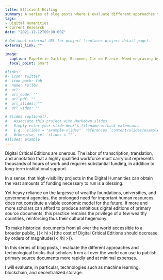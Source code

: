 ```yaml
---
title: Efficient Editing
summary: A series of blog posts where I evaluate different approaches to drive the cost of scholarly editions down
tags: 
- Digital Humanities
- Current Research
date: "2021-12-12T00:00:00Z"

# Optional external URL for project (replaces project detail page).
external_link: ""

image:
  caption: Papeterie Darblay, Essonne, Ile de France. Wood engraving by H. Linton, 1859, after E. Bourdelin. Wellcome Collection. Public Domain Mark.
  focal_point: Smart

#links:
#- icon: twitter
#  icon_pack: fab
#  name: Follow
#  url: 
#  url_code: ""
#  url_pdf: ""
#  url_slides: ""
#  url_video: ""

# Slides (optional).
#   Associate this project with Markdown slides.
#   Simply enter your slide deck's filename without extension.
#   E.g. `slides = "example-slides"` references `content/slides/example-slides.md`.
#   Otherwise, set `slides = ""`.
#slides: example
---
```

Digital Critical Editions are onerous. The labor of transcription, translation, and annotation that a highly qualified workforce must carry out represents thousands of hours of work and requires substantial funding, in addition to long-term institutional support.  

In a sense, that high-visibility projects in the Digital Humanities can obtain the vast amounts of funding necessary to run is a blessing.   

Yet heavy reliance on the largesse of wealthy foundations, universities, and government agencies, the prolonged need for important human resources, does not constitute a viable economic model for the future. If more and more scholars can afford to produce ambitious digital editions of primary source documents, this practice remains the privilege of a few wealthy countries, reinforcing thus their cultural hegemony.  

To make historical documents from all over the world accessible to a broader public, {{< hl >}}the cost of Digital Critical Editions should decrease by orders of magnitude{{< /hl >}}.

In this series of blog posts, I evaluate the different approaches and technological bricks that scholars from all over the world can use to publish primary source documents more rapidly and at minimal expenses.  

I will evaluate, in particular, technologies such as machine learning, blockchain, and decentralized storage.